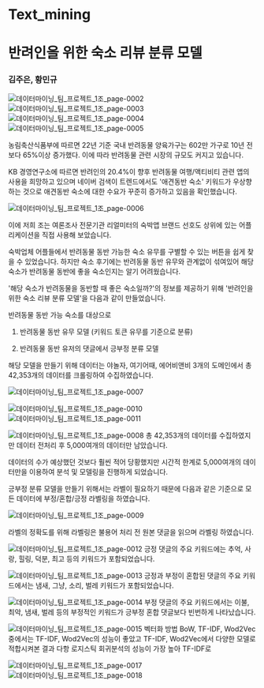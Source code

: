 # Text_mining

# 반려인을 위한 숙소 리뷰 분류 모델

### 김주은, 황민규

![데이터마이닝_팀_프로젝트_1조_page-0002](https://github.com/kimjoosilver/Text_mining/assets/87303227/035179b8-b79e-4530-8225-4c23db9221f3)
![데이터마이닝_팀_프로젝트_1조_page-0003](https://github.com/kimjoosilver/Text_mining/assets/87303227/d8022d02-3e43-4903-9b39-b5096dca1d4e)
![데이터마이닝_팀_프로젝트_1조_page-0004](https://github.com/kimjoosilver/Text_mining/assets/87303227/d6f1bad3-fb8c-4363-975f-cd9c270a4a39)
![데이터마이닝_팀_프로젝트_1조_page-0005](https://github.com/kimjoosilver/Text_mining/assets/87303227/cd548ba2-d52b-4993-97eb-c1c054777718)

농림축산식품부에 따르면 22년 기준 국내 반려동물 양육가구는 602만 가구로 10년 전보다 65%이상 증가했다. 이에 따라 반려동물 관련 시장의 규모도 커지고 있습니다. 

KB 경영연구소에 따르면 반려인의 20.4%이 향후 반려동물 여행/액티비티 관련 앱의 사용을 희망하고 있으며 네이버 검색이 트렌드에서도 '애견동반 숙소' 키워드가 우상향 하는 것으로 애견동반 숙소에 대한 수요가 꾸준히 증가하고 있음을 확인했습니다.

![데이터마이닝_팀_프로젝트_1조_page-0006](https://github.com/kimjoosilver/Text_mining/assets/87303227/bf448c34-f7fc-4650-848c-39d742ffb786)

이에 저희 조는 여론조사 전문기관 리얼미터의 숙박앱 브랜드 선호도 상위에 있는 어플리케이션을 직접 사용해 보았습니다.

숙박업체 어플들에서 반려동물 동반 가능한 숙소 유무를 구별할 수 있는 버튼을 쉽게 찾을 수 있었습니다. 하지만 숙소 후기에는 반려동물 동반 유무와 관계없이 섞여있어 해당 숙소가 반려동물 동반에 좋을 숙소인지는 알기 어려웠습니다.

'해당 숙소가 반려동물을 동반할 때 좋은 숙소일까?'의 정보를 제공하기 위해 '반려인을 위한 숙소 리뷰 분류 모델'을 다음과 같이 만들었습니다.

반려동물 동반 가능 숙소를 대상으로 

1. 반려동물 동반 유무 모델 (키워드 토큰 유무를 기준으로 분류)

2. 반려동물 동반 유저의 댓글에서 긍부정 분류 모델

   
해당 모델을 만들기 위해 데이터는 야놀자, 여기어때, 에어비앤비 3개의 도메인에서 총 42,353개의 데이터를 크롤링하여 수집하였습니다.

![데이터마이닝_팀_프로젝트_1조_page-0007](https://github.com/kimjoosilver/Text_mining/assets/87303227/9edcf146-4987-4d91-9214-fe945ba40e02)

![데이터마이닝_팀_프로젝트_1조_page-0010](https://github.com/kimjoosilver/Text_mining/assets/87303227/45b9f4f0-b141-4ce7-8b60-0905f9d7d737)
![데이터마이닝_팀_프로젝트_1조_page-0011](https://github.com/kimjoosilver/Text_mining/assets/87303227/c01dfdf2-b850-48ce-9b2d-7c2eeeee0a11)

![데이터마이닝_팀_프로젝트_1조_page-0008](https://github.com/kimjoosilver/Text_mining/assets/87303227/4901e36c-3b82-47de-8cb4-cfb26de96467)
총 42,353개의 데이터를 수집하였지만 데이터 전처리 후 5,000여개의 데이터만 남았습니다. 

데이터의 수가 예상했던 것보다 훨씬 적어 당황했지만 시간적 한계로 5,000여개의 데이터만을 이용하여 분석 및 모델링을 진행하게 되었습니다.

긍부정 분류 모델을 만들기 위해서는 라벨이 필요하기 때문에 다음과 같은 기준으로 모든 데이터에 부정/혼합/긍정 라벨링을 하였습니다.

![데이터마이닝_팀_프로젝트_1조_page-0009](https://github.com/kimjoosilver/Text_mining/assets/87303227/bd7e3f07-16a2-4d97-84a5-922045fba205)

라벨의 정확도를 위해 라벨링은 불용어 처리 전 원본 댓글을 읽으며 라벨링 하였습니다.

![데이터마이닝_팀_프로젝트_1조_page-0012](https://github.com/kimjoosilver/Text_mining/assets/87303227/0e87a73d-59ae-492e-abac-641c31a0e46e)
긍정 댓글의 주요 키워드에는 추억, 사랑, 힐링, 덕분, 최고 등의 키워드가 포함되었습니다.

![데이터마이닝_팀_프로젝트_1조_page-0013](https://github.com/kimjoosilver/Text_mining/assets/87303227/19a72ba7-fdb1-47b4-ac10-c4ee5d18b2e0)
긍정과 부정이 혼합된 댓글의 주요 키워드에서는 냄새, 그냥, 소리, 벌레 키워드가 포함되었습니다.

![데이터마이닝_팀_프로젝트_1조_page-0014](https://github.com/kimjoosilver/Text_mining/assets/87303227/9177177b-e6b3-4e55-aab3-c5a7eb7943ee)
부정 댓글의 주요 키워드에서는 이불, 최악, 냄새, 벌레 등의 부정적인 키워드가 긍부정 혼합 댓글보다 빈번하게 나타났습니다.

![데이터마이닝_팀_프로젝트_1조_page-0015](https://github.com/kimjoosilver/Text_mining/assets/87303227/2f80b17e-b690-4fc7-a759-8e4f2f92fd00)
벡터화 방법 BoW, TF-IDF, Wod2Vec 중에서는 TF-IDF, Wod2Vec의 성능이 좋았고
TF-IDF, Wod2Vec에서 다양한 모델로 적합시켜본 결과 다항 로지스틱 회귀분석의 성능이 가장 높아  TF-IDF로 

![데이터마이닝_팀_프로젝트_1조_page-0017](https://github.com/kimjoosilver/Text_mining/assets/87303227/4a34f311-655a-487c-94dd-b45021bb65b3)
![데이터마이닝_팀_프로젝트_1조_page-0018](https://github.com/kimjoosilver/Text_mining/assets/87303227/12ea1540-eb28-488c-8611-493c18038eff)

